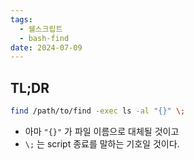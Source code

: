 ```yaml
---
tags:
  - 쉘스크립트
  - bash-find
date: 2024-07-09
---
```

## TL;DR

```bash
find /path/to/find -exec ls -al "{}" \;
```

- 아마 `"{}"` 가 파일 이름으로 대체될 것이고
- `\;` 는 script 종료를 말하는 기호일 것이다.